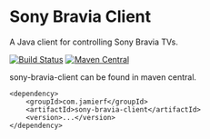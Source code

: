 Sony Bravia Client
========

A Java client for controlling Sony Bravia TVs.

[![Build Status](https://api.travis-ci.org/reines/sony-bravia-client.png)](https://travis-ci.org/reines/sony-bravia-client)
[![Maven Central](https://maven-badges.herokuapp.com/maven-central/com.jamierf/sony-bravia-client/badge.png)](https://maven-badges.herokuapp.com/maven-central/com.jamierf/sony-bravia-client)

sony-bravia-client can be found in maven central.

    <dependency>
        <groupId>com.jamierf</groupId>
        <artifactId>sony-bravia-client</artifactId>
        <version>...</version>
    </dependency>
